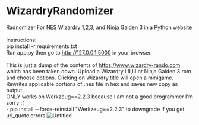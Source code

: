 # WizardryRandomizer
Radnomizer For NES Wizardry 1,2,3, and Ninja Gaiden 3 in a Python website
<br>
<br>Instructions:
<br>pip install -r requirements.txt
<br>Run app.py then go to http://127.0.0.1:5000 in your browser. 
<br><br>
This is just a dump of the contents of https://www.wizardry-rando.com which has been taken down.
Upload a Wizardry I,II,III or Ninja Gaiden 3 rom and choose options. Clicking on Wizardry title will open a minigame.
Rewrites applicable portions of .nes file in hex and saves new copy as output.
<br>ONLY works on Werkzeug==2.2.3 because I am not a good programmer I'm sorry :(
<br>  -  pip install --force-reinstall "Werkzeug==2.2.3" to downgrade if you get url_quote errors
![Untitled](https://github.com/user-attachments/assets/82af9f59-e15d-479b-8f7a-7574c77d492f)
